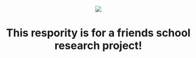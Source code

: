 <p align="center">
<img src="https://ilifeprojects.in/assets/img/research/research-project-in-trichy.jpg">
</p>
<h1 align="center">This respority is for a friends school research project! </h1>
